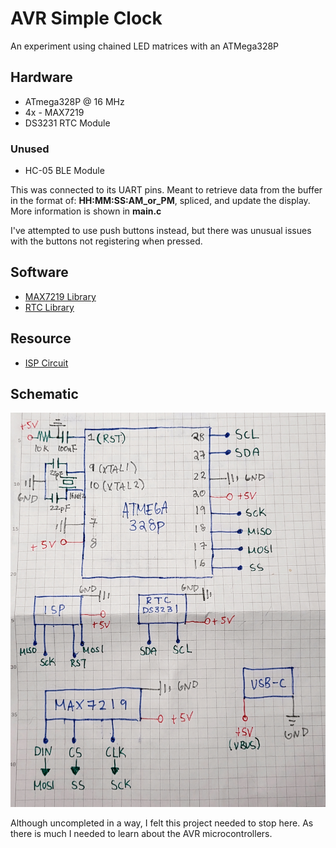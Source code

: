 # AVR Simple Clock

An experiment using chained LED matrices with an ATMega328P

## Hardware
* ATmega328P @ 16 MHz
* 4x - MAX7219
* DS3231 RTC Module

### Unused 
* HC-05 BLE Module

This was connected to its UART pins. Meant to retrieve data from the buffer in the format of: **HH:MM:SS:AM_or_PM**, spliced, and update the display. More information is shown in **main.c**

I've attempted to use push buttons instead, but there was unusual issues with the buttons not registering when pressed.

## Software
* [MAX7219 Library](https://github.com/eziya/AVR_MAX7219_MATRIX/tree/master)
* [RTC Library](https://github.com/akafugu/ds_rtc_lib)

## Resource
* [ISP Circuit](https://www.kanda.com/avr-isp-circuits.html)
  
## Schematic
![schematic](./hand_drawn_schematic.jpg)

Although uncompleted in a way, I felt this project needed to stop here. As there is much I needed to learn about the AVR microcontrollers. 

